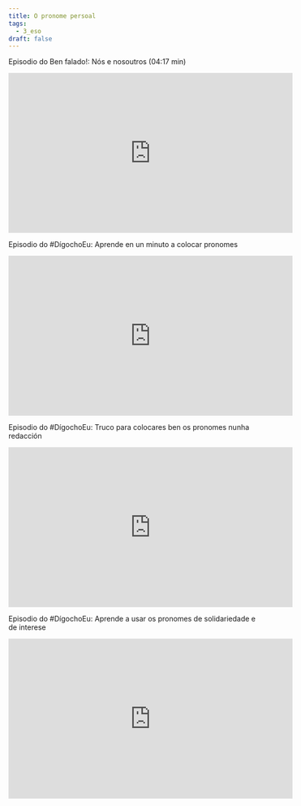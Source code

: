 ```yaml
---
title: O pronome persoal
tags:
  - 3_eso
draft: false
---
```

Episodio do Ben falado!: Nós e nosoutros (04:17 min)

<iframe width="560" height="315" src="https://www.youtube.com/embed/z206o8Gr-Js" title="YouTube video player" frameborder="0" allow="accelerometer; autoplay; clipboard-write; encrypted-media; gyroscope; picture-in-picture" allowfullscreen></iframe>

Episodio do #DígochoEu: Aprende en un minuto a colocar pronomes 

<iframe width="560" height="315" src="https://www.youtube.com/embed/HfAb4xH1dD8" title="YouTube video player" frameborder="0" allow="accelerometer; autoplay; clipboard-write; encrypted-media; gyroscope; picture-in-picture" allowfullscreen></iframe>

Episodio do #DígochoEu: Truco para colocares ben os pronomes nunha redacción 

<iframe width="560" height="315" src="https://www.youtube.com/embed/fuLp8ZrVutQ" title="YouTube video player" frameborder="0" allow="accelerometer; autoplay; clipboard-write; encrypted-media; gyroscope; picture-in-picture" allowfullscreen></iframe>

Episodio do #DígochoEu: Aprende a usar os pronomes de solidariedade e de interese

<iframe width="560" height="315" src="https://www.youtube.com/embed/TG6xcy8-9nw" title="YouTube video player" frameborder="0" allow="accelerometer; autoplay; clipboard-write; encrypted-media; gyroscope; picture-in-picture" allowfullscreen></iframe>



